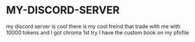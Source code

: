 # MY-DISCORD-SERVER
my discord server is cool there is my cool freind that trade with me with 10000 tokens and I got chroma 1st try I have the custom book on my pfofile
